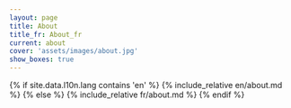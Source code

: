 ```yaml
---
layout: page
title: About
title_fr: About_fr
current: about
cover: 'assets/images/about.jpg'
show_boxes: true
---
```


{% if site.data.l10n.lang contains 'en' %}
	{% include_relative en/about.md %}
{% else %}
	{% include_relative fr/about.md %}
{% endif %} 